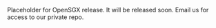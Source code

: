 Placeholder for OpenSGX release. It will be released soon. Email us for access to our private repo.
